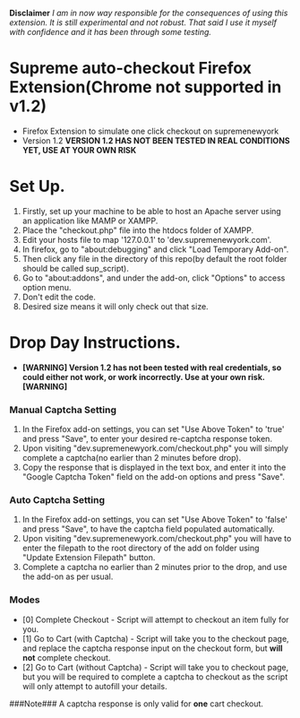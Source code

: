 **Disclaimer** 
*I am in now way responsible for the consequences of using this extension. It is still experimental and not robust. That said I use it myself with confidence and it has been through some testing.*

# **Supreme auto-checkout Firefox Extension(Chrome not supported in v1.2)** #

* Firefox Extension to simulate one click checkout on supremenewyork
* Version 1.2 **VERSION 1.2 HAS NOT BEEN TESTED IN REAL CONDITIONS YET, USE AT YOUR OWN RISK**

# Set Up. #

1. Firstly, set up your machine to be able to host an Apache server using an application like MAMP or XAMPP.
2. Place the "checkout.php" file into the htdocs folder of XAMPP.
3. Edit your hosts file to map '127.0.0.1' to 'dev.supremenewyork.com'.
3. In firefox, go to "about:debugging" and click "Load Temporary Add-on".
4. Then click any file in the directory of this repo(by default the root folder should be called sup_script).
5. Go to "about:addons", and under the add-on, click "Options" to access option menu.
7. Don't edit the code.
8. Desired size means it will only check out that size.

# Drop Day Instructions. #
* **[WARNING] Version 1.2 has not been tested with real credentials, so could either not work, or work incorrectly. Use at your own risk. [WARNING]**
### Manual Captcha Setting ###
1. In the Firefox add-on settings, you can set "Use Above Token" to 'true' and press "Save", to enter your desired re-captcha response token.
2. Upon visiting "dev.supremenewyork.com/checkout.php" you will simply complete a captcha(no earlier than 2 minutes before drop).
3. Copy the response that is displayed in the text box, and enter it into the "Google Captcha Token" field on the add-on options and press "Save".
### Auto Captcha Setting ###
1. In the Firefox add-on settings, you can set "Use Above Token" to 'false' and press "Save", to have the captcha field populated automatically.
2. Upon visiting "dev.supremenewyork.com/checkout.php" you will have to enter the filepath to the root directory of the add on folder using "Update Extension Filepath" button.
3. Complete a captcha no earlier than 2 minutes prior to the drop, and use the add-on as per usual.

### Modes ###
* [0] Complete Checkout - Script will attempt to checkout an item fully for you.
* [1] Go to Cart (with Captcha) - Script will take you to the checkout page, and replace the captcha response input on the checkout form, but **will not** complete checkout.
* [2] Go to Cart (without Captcha) - Script will take you to checkout page, but you will be required to complete a captcha to checkout as the script will only attempt to autofill your details.

###Note###
A captcha response is only valid for **one** cart checkout.